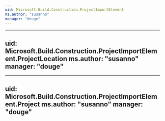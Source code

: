 ```yaml
---
uid: Microsoft.Build.Construction.ProjectImportElement
ms.author: "susanno"
manager: "douge"
---
```


---
uid: Microsoft.Build.Construction.ProjectImportElement.ProjectLocation
ms.author: "susanno"
manager: "douge"
---

---
uid: Microsoft.Build.Construction.ProjectImportElement.Project
ms.author: "susanno"
manager: "douge"
---
